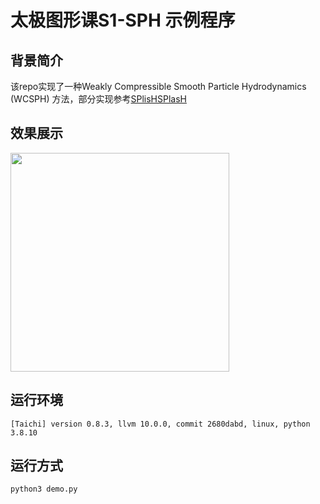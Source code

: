 # 太极图形课S1-SPH 示例程序

## 背景简介
该repo实现了一种Weakly Compressible Smooth Particle Hydrodynamics (WCSPH) 方法，部分实现参考[SPlisHSPlasH](https://github.com/InteractiveComputerGraphics/SPlisHSPlasH)

## 效果展示

<img src="./imgs/wcsph.gif" width="350">


## 运行环境

```
[Taichi] version 0.8.3, llvm 10.0.0, commit 2680dabd, linux, python 3.8.10
```

## 运行方式
`python3 demo.py`
